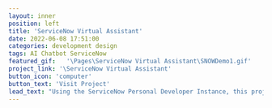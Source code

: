```yaml
---
layout: inner
position: left
title: 'ServiceNow Virtual Assistant'
date: 2022-06-08 17:51:00
categories: development design
tags: AI Chatbot ServiceNow
featured_gif:   '\Pages\ServiceNow Virtual Assistant\SNOWDemo1.gif'
project_link: '\ServiceNow Virtual Assistant'
button_icon: 'computer'
button_text: 'Visit Project'
lead_text: "Using the ServiceNow Personal Developer Instance, this project integrates advanced chatbot tools to improve conversational AI experiences."
---
```

